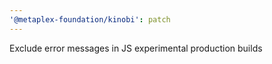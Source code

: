```yaml
---
'@metaplex-foundation/kinobi': patch
---
```


Exclude error messages in JS experimental production builds
